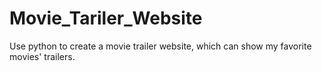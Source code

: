 # Movie_Tariler_Website
Use python to create a movie trailer website, which can show my favorite movies' trailers.
